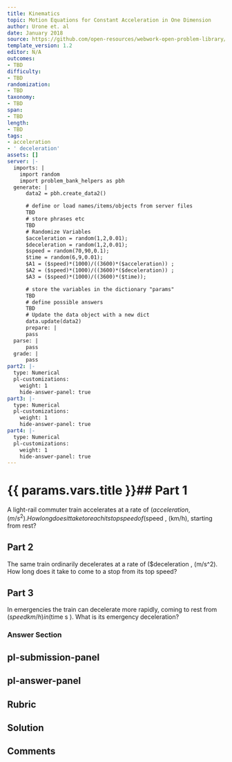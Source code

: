 ```yaml
---
title: Kinematics
topic: Motion Equations for Constant Acceleration in One Dimension
author: Urone et. al
date: January 2018
source: https://github.com/open-resources/webwork-open-problem-library/tree/master/Contrib/BrockPhysics/College_Physics_Urone/2.Kinematics/NU_U17-2-05-004.pg
template_version: 1.2
editor: N/A
outcomes:
- TBD
difficulty:
- TBD
randomization:
- TBD
taxonomy:
- TBD
span:
- TBD
length:
- TBD
tags:
- acceleration
- ' deceleration'
assets: []
server: |-
  imports: |
    import random
    import problem_bank_helpers as pbh
  generate: |
      data2 = pbh.create_data2()

      # define or load names/items/objects from server files
      TBD
      # store phrases etc
      TBD
      # Randomize Variables
      $acceleration = random(1,2,0.01);
      $deceleration = random(1,2,0.01);
      $speed = random(70,90,0.1);
      $time = random(6,9,0.01);
      $A1 = ($speed)*(1000)/((3600)*($acceleration)) ;
      $A2 = ($speed)*(1000)/((3600)*($deceleration)) ;
      $A3 = ($speed)*(1000)/((3600)*($time));

      # store the variables in the dictionary "params"
      TBD
      # define possible answers
      TBD
      # Update the data object with a new dict
      data.update(data2)
      prepare: |
      pass
  parse: |
      pass
  grade: |
      pass
part2: |-
  type: Numerical
  pl-customizations:
    weight: 1
    hide-answer-panel: true
part3: |-
  type: Numerical
  pl-customizations:
    weight: 1
    hide-answer-panel: true
part4: |-
  type: Numerical
  pl-customizations:
    weight: 1
    hide-answer-panel: true
---
```


# {{ params.vars.title }}## Part 1 
A light-rail commuter train accelerates at a rate of ($acceleration , (m/s^2). How long does it take to reach its top speed of ($speed , (km/h), starting from rest? 
## Part 2 
The same train ordinarily decelerates at a rate of ($deceleration , (m/s^2). How long does it take to come to a stop from its top speed? 
## Part 3 
In emergencies the train can decelerate more rapidly, coming to rest from ($speedkm/h ) in ($time  s ). What is its emergency deceleration? 


### Answer Section 


## pl-submission-panel 


## pl-answer-panel 


## Rubric 


## Solution 


## Comments 


